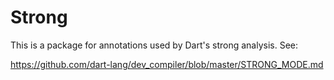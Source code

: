 # Strong

This is a package for annotations used by Dart's strong analysis.  See:

https://github.com/dart-lang/dev_compiler/blob/master/STRONG_MODE.md

